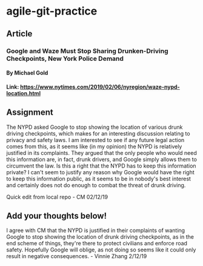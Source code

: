 # agile-git-practice

## Article

### Google and Waze Must Stop Sharing Drunken-Driving Checkpoints, New York Police Demand
#### By Michael Gold
#### Link: https://www.nytimes.com/2019/02/06/nyregion/waze-nypd-location.html

## Assignment

The NYPD asked Google to stop showing the location of various drunk driving checkpoints, which makes for an interesting discussion relating to privacy and safety laws. I am interested to see if any future legal action comes from this, as it seems like (in my opinion) the NYPD is relatively justified in its complaints. They argued that the only people who would need this information are, in fact, drunk drivers, and Google simply allows them to circumvent the law. Is this a right that the NYPD has to keep this information private? I can't seem to justify any reason why Google would have the right to keep this information public, as it seems to be in nobody's best interest and certainly does not do enough to combat the threat of drunk driving.

Quick edit from local repo - CM 02/12/19
## Add your thoughts below!

I agree with CM that the NYPD is justified in their complaints of wanting Google to stop showing the location of drunk driving checkpoints, as in the end scheme of things, they're there to protect civilians and enforce road safety. Hopefully Google will oblige, as not doing so seems like it could only result in negative consequences. - Vinnie Zhang 2/12/19
